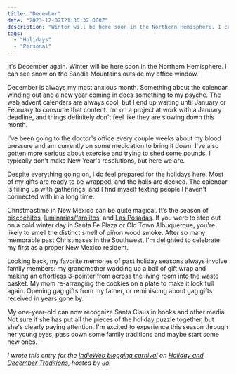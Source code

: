 ```yaml
---
title: "December"
date: "2023-12-02T21:35:32.000Z"
description: "Winter will be here soon in the Northern Hemisphere. I can see snow on the Sandia Mountains outside my office window."
tags: 
  - "Holidays"
  - "Personal"
---
```


It's December again. Winter will be here soon in the Northern Hemisphere. I can see snow on the Sandia Mountains outside my office window.

December is always my most anxious month. Something about the calendar winding out and a new year coming in does something to my psyche. The web advent calendars are always cool, but I end up waiting until January or February to consume that content. I’m on a project at work with a January deadline, and things definitely don't feel like they are slowing down this month.

I've been going to the doctor's office every couple weeks about my blood pressure and am currently on some medication to bring it down. I've also gotten more serious about exercise and trying to shed some pounds. I typically don't make New Year's resolutions, but here we are.

Despite everything going on, I do feel prepared for the holidays here. Most of my gifts are ready to be wrapped, and the halls are decked. The calendar is filling up with gatherings, and I find myself texting people I haven't connected with in a long time.

Christmastime in New Mexico can be quite magical. It’s the season of [biscochitos](https://somethewiser.com/2014/12/biscochitos-traditional-new-mexican-cookies.html), [luminarias/farolitos](https://www.newmexico.org/holidays/luminaria-vs-farolito/), and [Las Posadas](https://www.britannica.com/topic/Las-Posadas). If you were to step out on a cold winter day in Santa Fe Plaza or Old Town Albuquerque, you're likely to smell the distinct smell of piñon wood smoke. After so many memorable past Christmases in the Southwest, I'm delighted to celebrate my first as a proper New Mexico resident.

Looking back, my favorite memories of past holiday seasons always involve family members: my grandmother wadding up a ball of gift wrap and making an effortless 3-pointer from across the living room into the waste basket. My mom re-arranging the cookies on a plate to make it look full again. Opening gag gifts from my father, or reminiscing about gag gifts received in years gone by.

My one-year-old can now recognize Santa Claus in books and other media. Not sure if she has put all the pieces of the holiday puzzle together, but she's clearly paying attention. I'm excited to experience this season through her young eyes, pass down some family traditions and maybe start some new ones.

_I wrote this entry for the [IndieWeb blogging carnival](https://indieweb.org/indieweb-carnival) on [Holiday and December Traditions](https://dead.garden/blog/indieweb-carnival-december-2023----holiday-and-december-traditions.html), hosted by [Jo](https://dead.garden/)._
